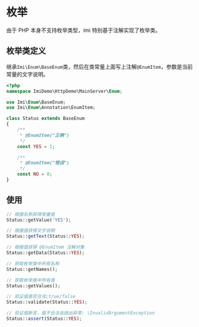 # 枚举

由于 PHP 本身不支持枚举类型，imi 特别基于注解实现了枚举类。

## 枚举类定义

继承`Imi\Enum\BaseEnum`类，然后在类常量上面写上注解`@EnumItem`，参数是当前常量的文字说明。

```php
<?php
namespace ImiDemo\HttpDemo\MainServer\Enum;

use Imi\Enum\BaseEnum;
use Imi\Enum\Annotation\EnumItem;

class Status extends BaseEnum
{
    /**
     * @EnumItem("正确")
     */
    const YES = 1;

    /**
     * @EnumItem("错误")
     */
    const NO = 0;
}
```

## 使用

```php
// 根据名称获得常量值
Status::getValue('YES');

// 根据值获得文字说明
Status::getText(Status::YES);

// 根据值获得 @EnumItem 注解对象
Status::getData(Status::YES);

// 获取枚举类中所有名称
Status::getNames();

// 获取枚举类中所有值
Status::getValues();

// 验证值是否合法;true/false
Status::validate(Status::YES);

// 验证值断言，值不合法会抛出异常: \InvalidArgumentException
Status::assert(Status::YES);
```
